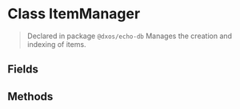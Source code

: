 # Class ItemManager
> Declared in package `@dxos/echo-db`
Manages the creation and indexing of items.

## Fields

## Methods
